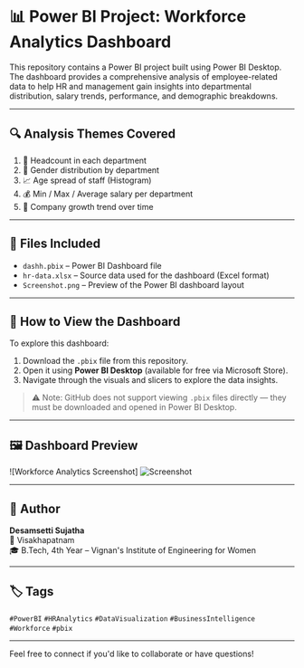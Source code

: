 # 📊 Power BI Project: Workforce Analytics Dashboard

This repository contains a Power BI project built using Power BI Desktop. The dashboard provides a comprehensive analysis of employee-related data to help HR and management gain insights into departmental distribution, salary trends, performance, and demographic breakdowns.

---

## 🔍 Analysis Themes Covered

1. 🏢 Headcount in each department  
2. 🚻 Gender distribution by department  
3. 📈 Age spread of staff (Histogram)  
4. 💰 Min / Max / Average salary per department  
5. 📆 Company growth trend over time  



---

## 📂 Files Included

- `dashh.pbix` – Power BI Dashboard file  
- `hr-data.xlsx` – Source data used for the dashboard (Excel format)  
- `Screenshot.png` – Preview of the Power BI dashboard layout  

---

## 🧩 How to View the Dashboard

To explore this dashboard:

1. Download the `.pbix` file from this repository.
2. Open it using **Power BI Desktop** (available for free via Microsoft Store).
3. Navigate through the visuals and slicers to explore the data insights.

> ⚠️ Note: GitHub does not support viewing `.pbix` files directly — they must be downloaded and opened in Power BI Desktop.

---

## 🖼️ Dashboard Preview

![Workforce Analytics Screenshot]
![Screenshot](https://github.com/user-attachments/assets/bebfdcc3-79a2-4a18-9a63-2bcbdc529015)


---

## 👤 Author

**Desamsetti Sujatha**  
📍 Visakhapatnam  
🎓 B.Tech, 4th Year – Vignan's Institute of Engineering for Women  

---

## 🏷️ Tags

`#PowerBI` `#HRAnalytics` `#DataVisualization` `#BusinessIntelligence` `#Workforce` `#pbix`

---

Feel free to connect if you'd like to collaborate or have questions!
